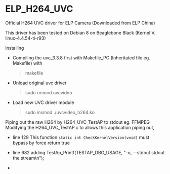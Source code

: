 # ELP_H264_UVC
Official H264 UVC driver for ELP Camera (Downloaded from ELP China)

This driver has been tested on Debian 8 on Beaglebone Black (Kernel V. linux-4.4.54-ti-r93)

Installing
- Compiling the uvc_3.3.8 first with Makefile_PC (Inheritated file eg. Makefile) with 
  > makefile
  
- Unload original uvc driver
    > sudo rmmod uvcvideo
  
- Load new UVC driver module
  > sudo insmod ./uvcvideo_h264.ko
  
 Piping out the raw H264 by H264_UVC_TestAP to stdout eg. FFMPEG 
 Modifying the H264_UVC_TestAP.c to allows this application piping out,
 
   - line 129 
      This function `static int CheckKernelVersion(void)` must bypass by force return true
      
   - line 682 adding
	    TestAp_Printf(TESTAP_DBG_USAGE, "-o, --stdout		stdout the stream\n");  
      
   - 
